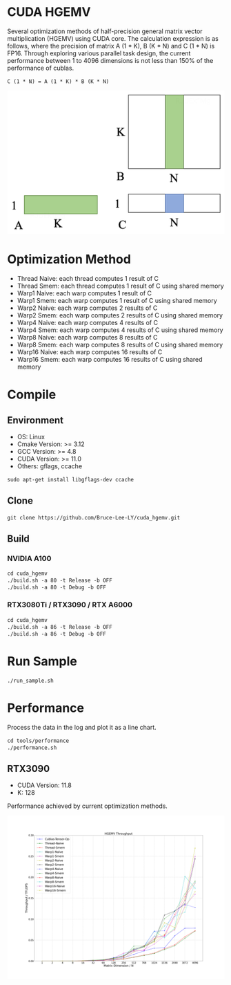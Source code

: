 # CUDA HGEMV
Several optimization methods of half-precision general matrix vector multiplication (HGEMV) using CUDA core. The calculation expression is as follows, where the precision of matrix A (1 * K), B (K * N) and C (1 * N) is FP16. Through exploring various parallel task design, the current performance between 1 to 4096 dimensions is not less than 150% of the performance of cublas.
```
C (1 * N) = A (1 * K) * B (K * N)
```

![hgemv](./media/images/hgemv.png)

# Optimization Method
- Thread Naive: each thread computes 1 result of C
- Thread Smem: each thread computes 1 result of C using shared memory
- Warp1 Naive: each warp computes 1 result of C
- Warp1 Smem: each warp computes 1 result of C using shared memory
- Warp2 Naive: each warp computes 2 results of C
- Warp2 Smem: each warp computes 2 results of C using shared memory
- Warp4 Naive: each warp computes 4 results of C
- Warp4 Smem: each warp computes 4 results of C using shared memory
- Warp8 Naive: each warp computes 8 results of C
- Warp8 Smem: each warp computes 8 results of C using shared memory
- Warp16 Naive: each warp computes 16 results of C
- Warp16 Smem: each warp computes 16 results of C using shared memory

# Compile
## Environment
- OS: Linux
- Cmake Version: >= 3.12
- GCC Version: >= 4.8
- CUDA Version: >= 11.0
- Others: gflags, ccache
```
sudo apt-get install libgflags-dev ccache
```

## Clone
```
git clone https://github.com/Bruce-Lee-LY/cuda_hgemv.git
```

## Build
### NVIDIA A100
```
cd cuda_hgemv
./build.sh -a 80 -t Release -b OFF
./build.sh -a 80 -t Debug -b OFF
```

### RTX3080Ti / RTX3090 / RTX A6000
```
cd cuda_hgemv
./build.sh -a 86 -t Release -b OFF
./build.sh -a 86 -t Debug -b OFF
```

# Run Sample
```
./run_sample.sh
```

# Performance
Process the data in the log and plot it as a line chart.

```
cd tools/performance
./performance.sh
```

## RTX3090
- CUDA Version: 11.8
- K: 128

Performance achieved by current optimization methods.

![throughput](./performance/RTX3090/throughput.png)
